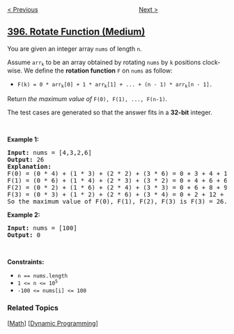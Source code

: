 <!--|This file generated by command(leetcode description); DO NOT EDIT.    |-->
<!--+----------------------------------------------------------------------+-->
<!--|@author    awesee <openset.wang@gmail.com>                           |-->
<!--|@link      https://github.com/awesee                                 |-->
<!--|@home      https://github.com/awesee/leetcode                        |-->
<!--+----------------------------------------------------------------------+-->

[< Previous](../longest-substring-with-at-least-k-repeating-characters "Longest Substring with At Least K Repeating Characters")
　　　　　　　　　　　　　　　　
[Next >](../integer-replacement "Integer Replacement")

## [396. Rotate Function (Medium)](https://leetcode.com/problems/rotate-function "旋转函数")

<p>You are given an integer array <code>nums</code> of length <code>n</code>.</p>

<p>Assume <code>arr<sub>k</sub></code> to be an array obtained by rotating <code>nums</code> by <code>k</code> positions clock-wise. We define the <strong>rotation function</strong> <code>F</code> on <code>nums</code> as follow:</p>

<ul>
	<li><code>F(k) = 0 * arr<sub>k</sub>[0] + 1 * arr<sub>k</sub>[1] + ... + (n - 1) * arr<sub>k</sub>[n - 1].</code></li>
</ul>

<p>Return <em>the maximum value of</em> <code>F(0), F(1), ..., F(n-1)</code>.</p>

<p>The test cases are generated so that the answer fits in a <strong>32-bit</strong> integer.</p>

<p>&nbsp;</p>
<p><strong>Example 1:</strong></p>

<pre>
<strong>Input:</strong> nums = [4,3,2,6]
<strong>Output:</strong> 26
<strong>Explanation:</strong>
F(0) = (0 * 4) + (1 * 3) + (2 * 2) + (3 * 6) = 0 + 3 + 4 + 18 = 25
F(1) = (0 * 6) + (1 * 4) + (2 * 3) + (3 * 2) = 0 + 4 + 6 + 6 = 16
F(2) = (0 * 2) + (1 * 6) + (2 * 4) + (3 * 3) = 0 + 6 + 8 + 9 = 23
F(3) = (0 * 3) + (1 * 2) + (2 * 6) + (3 * 4) = 0 + 2 + 12 + 12 = 26
So the maximum value of F(0), F(1), F(2), F(3) is F(3) = 26.
</pre>

<p><strong>Example 2:</strong></p>

<pre>
<strong>Input:</strong> nums = [100]
<strong>Output:</strong> 0
</pre>

<p>&nbsp;</p>
<p><strong>Constraints:</strong></p>

<ul>
	<li><code>n == nums.length</code></li>
	<li><code>1 &lt;= n &lt;= 10<sup>5</sup></code></li>
	<li><code>-100 &lt;= nums[i] &lt;= 100</code></li>
</ul>

### Related Topics
  [[Math](../../tag/math/README.md)]
  [[Dynamic Programming](../../tag/dynamic-programming/README.md)]
